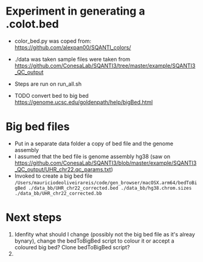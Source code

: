 # Experiment in generating a .colot.bed
- color_bed.py was coped from: https://github.com/alexpan00/SQANTI_colors/  

- ./data was taken sample files were taken from https://github.com/ConesaLab/SQANTI3/tree/master/example/SQANTI3_QC_output  

- Steps are run on run_all.sh

- TODO convert bed to big bed https://genome.ucsc.edu/goldenpath/help/bigBed.html

# Big bed files
- Put in a separate data folder a copy of bed file and the genome assembly
- I assumed that the bed file is genome assembly hg38 (saw on https://github.com/ConesaLab/SQANTI3/blob/master/example/SQANTI3_QC_output/UHR_chr22.qc_params.txt)
- Invoked to create a big bed file `/Users/mauriciodeoliveirareis/code/gen_browser/macOSX.arm64/bedToBigBed ./data_bb/UHR_chr22_corrected.bed ./data_bb/hg38.chrom.sizes ./data_bb/UHR_chr22_corrected.bb`

# Next steps
1. Idenfity what should I change (possibly not the big bed file as it's alreay bynary), change the bedToBigBed script to colour it or accept a coloured big bed? Clone bedToBigBed script?
2. 
